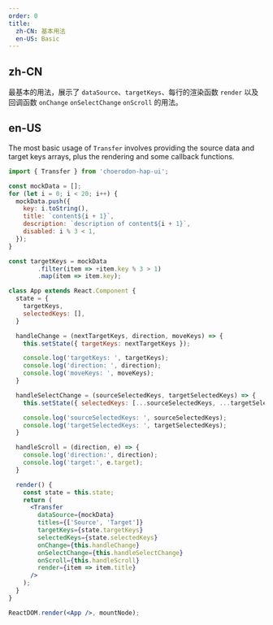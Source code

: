 ```yaml
---
order: 0
title:
  zh-CN: 基本用法
  en-US: Basic
---
```


## zh-CN

最基本的用法，展示了 `dataSource`、`targetKeys`、每行的渲染函数 `render` 以及回调函数 `onChange` `onSelectChange` `onScroll` 的用法。

## en-US

The most basic usage of `Transfer` involves providing the source data and target keys arrays, plus the rendering and some callback functions.

````jsx
import { Transfer } from 'choerodon-hap-ui';

const mockData = [];
for (let i = 0; i < 20; i++) {
  mockData.push({
    key: i.toString(),
    title: `content${i + 1}`,
    description: `description of content${i + 1}`,
    disabled: i % 3 < 1,
  });
}

const targetKeys = mockData
        .filter(item => +item.key % 3 > 1)
        .map(item => item.key);

class App extends React.Component {
  state = {
    targetKeys,
    selectedKeys: [],
  }

  handleChange = (nextTargetKeys, direction, moveKeys) => {
    this.setState({ targetKeys: nextTargetKeys });

    console.log('targetKeys: ', targetKeys);
    console.log('direction: ', direction);
    console.log('moveKeys: ', moveKeys);
  }

  handleSelectChange = (sourceSelectedKeys, targetSelectedKeys) => {
    this.setState({ selectedKeys: [...sourceSelectedKeys, ...targetSelectedKeys] });

    console.log('sourceSelectedKeys: ', sourceSelectedKeys);
    console.log('targetSelectedKeys: ', targetSelectedKeys);
  }

  handleScroll = (direction, e) => {
    console.log('direction:', direction);
    console.log('target:', e.target);
  }

  render() {
    const state = this.state;
    return (
      <Transfer
        dataSource={mockData}
        titles={['Source', 'Target']}
        targetKeys={state.targetKeys}
        selectedKeys={state.selectedKeys}
        onChange={this.handleChange}
        onSelectChange={this.handleSelectChange}
        onScroll={this.handleScroll}
        render={item => item.title}
      />
    );
  }
}

ReactDOM.render(<App />, mountNode);
````
